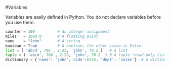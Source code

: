 #Variables

Variables are easily defined in Python. You do not declare variables before you use them.

```python
counter = 100          # An integer assignment
miles   = 1000.0       # A floating point
name    = "John"       # A string
boolean = True         # A boolean; the other value is False
list = [ 'abcd', 786 , 2.23, 'john', 70.2 ]   # A list
tuple = ( 'abcd', 786 , 2.23, 'john', 70.2  ) # A tuple (read-only list)
dictionary = {'name': 'john','code':6734, 'dept': 'sales'}  # A dictionary
```



